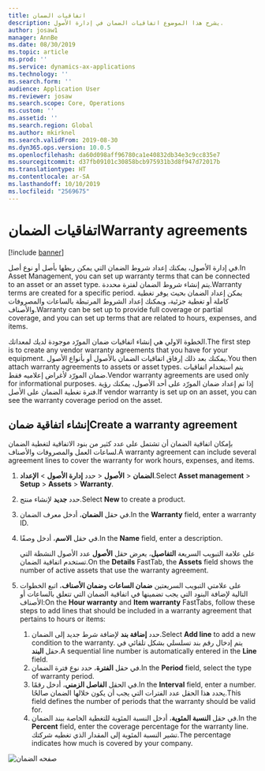 ```yaml
---
title: اتفاقيات الضمان
description: يشرح هذا الموضوع اتفاقيات الضمان في إدارة الأصول.
author: josaw1
manager: AnnBe
ms.date: 08/30/2019
ms.topic: article
ms.prod: ''
ms.service: dynamics-ax-applications
ms.technology: ''
ms.search.form: ''
audience: Application User
ms.reviewer: josaw
ms.search.scope: Core, Operations
ms.custom: ''
ms.assetid: ''
ms.search.region: Global
ms.author: mkirknel
ms.search.validFrom: 2019-08-30
ms.dyn365.ops.version: 10.0.5
ms.openlocfilehash: da60d098aff96780ca1e40832db34e3c9cc835e7
ms.sourcegitcommit: d37fb09101c30858bcb975931b3d8f947d72017b
ms.translationtype: HT
ms.contentlocale: ar-SA
ms.lasthandoff: 10/10/2019
ms.locfileid: "2569675"
---
```

# <a name="warranty-agreements"></a><span data-ttu-id="55b22-103">اتفاقيات الضمان</span><span class="sxs-lookup"><span data-stu-id="55b22-103">Warranty agreements</span></span>

[!include [banner](../../includes/banner.md)]

 


<span data-ttu-id="55b22-104">في إدارة الأصول، يمكنك إعداد شروط الضمان التي يمكن ربطها بأصل أو نوع أصل.</span><span class="sxs-lookup"><span data-stu-id="55b22-104">In Asset Management, you can set up warranty terms that can be connected to an asset or an asset type.</span></span> <span data-ttu-id="55b22-105">يتم إنشاء شروط الضمان لفترة محددة.</span><span class="sxs-lookup"><span data-stu-id="55b22-105">Warranty terms are created for a specific period.</span></span> <span data-ttu-id="55b22-106">يمكن إعداد الضمان بحيث يوفر تغطية كاملة أو تغطية جزئية، ويمكنك إعداد الشروط المرتبطة بالساعات والمصروفات والأصناف.</span><span class="sxs-lookup"><span data-stu-id="55b22-106">Warranty can be set up to provide full coverage or partial coverage, and you can set up terms that are related to hours, expenses, and items.</span></span>

<span data-ttu-id="55b22-107">الخطوة الاولي هي إنشاء اتفاقيات ضمان المورّد موجودة لديك لمعداتك.</span><span class="sxs-lookup"><span data-stu-id="55b22-107">The first step is to create any vendor warranty agreements that you have for your equipment.</span></span> <span data-ttu-id="55b22-108">يمكنك بعد ذلك إرفاق اتفاقيات الضمان بالأصول أو بأنواع الأصول.</span><span class="sxs-lookup"><span data-stu-id="55b22-108">You then attach warranty agreements to assets or asset types.</span></span> <span data-ttu-id="55b22-109">يتم استخدام اتفاقيات ضمان المورّد لأغراض إعلاميه فقط.</span><span class="sxs-lookup"><span data-stu-id="55b22-109">Vendor warranty agreements are used only for informational purposes.</span></span> <span data-ttu-id="55b22-110">إذا تم إعداد ضمان المورّد على أحد الأصول، يمكنك رؤية فترة تغطية الضمان على الأصل.</span><span class="sxs-lookup"><span data-stu-id="55b22-110">If vendor warranty is set up on an asset, you can see the warranty coverage period on the asset.</span></span>

## <a name="create-a-warranty-agreement"></a><span data-ttu-id="55b22-111">إنشاء اتفاقية ضمان</span><span class="sxs-lookup"><span data-stu-id="55b22-111">Create a warranty agreement</span></span>

<span data-ttu-id="55b22-112">بإمكان اتفاقية الضمان أن تشتمل على عدد كثير من بنود الاتفاقية لتغطية الضمان لساعات العمل والمصروفات والأصناف.</span><span class="sxs-lookup"><span data-stu-id="55b22-112">A warranty agreement can include several agreement lines to cover the warranty for work hours, expenses, and items.</span></span>

1. <span data-ttu-id="55b22-113">حدد **إدارة الأصول** \> **الإعداد‏‎** \> **الأصول‏‎** \> **الضمان**.</span><span class="sxs-lookup"><span data-stu-id="55b22-113">Select **Asset management** \> **Setup** \> **Assets** \> **Warranty**.</span></span>
2. <span data-ttu-id="55b22-114">حدد **جديد** لإنشاء منتج.</span><span class="sxs-lookup"><span data-stu-id="55b22-114">Select **New** to create a product.</span></span>
3. <span data-ttu-id="55b22-115">في حقل **الضمان**، أدخل معرف الضمان‏‎.</span><span class="sxs-lookup"><span data-stu-id="55b22-115">In the **Warranty** field, enter a warranty ID.</span></span>
4. <span data-ttu-id="55b22-116">في حقل **الاسم**، أدخل وصفًا.</span><span class="sxs-lookup"><span data-stu-id="55b22-116">In the **Name** field, enter a description.</span></span>

    <span data-ttu-id="55b22-117">على علامة التبويب السريعة **التفاصيل**، يعرض حقل **الأصول** عدد الأصول النشطة التي تستخدم اتفاقية الضمان.</span><span class="sxs-lookup"><span data-stu-id="55b22-117">On the **Details** FastTab, the **Assets** field shows the number of active assets that use the warranty agreement.</span></span>

5. <span data-ttu-id="55b22-118">على علامتي التبويب السريعتين **ضمان الساعات** و**ضمان الأصناف**، اتبع الخطوات التالية لإضافة البنود التي يجب تضمينها في اتفاقية الضمان التي تتعلق بالساعات أو الأصناف:</span><span class="sxs-lookup"><span data-stu-id="55b22-118">On the **Hour warranty** and **Item warranty** FastTabs, follow these steps to add lines that should be included in a warranty agreement that pertains to hours or items:</span></span>

    1. <span data-ttu-id="55b22-119">حدد **إضافة بند‬** لإضافة شرط جديد إلى الضمان.</span><span class="sxs-lookup"><span data-stu-id="55b22-119">Select **Add line** to add a new condition to the warranty.</span></span> <span data-ttu-id="55b22-120">يتم إدخال رقم بند تسلسلي بشكل تلقائي في حقل **البند**.</span><span class="sxs-lookup"><span data-stu-id="55b22-120">A sequential line number is automatically entered in the **Line** field.</span></span>
    2. <span data-ttu-id="55b22-121">في حقل **الفترة**، حدد نوع فترة الضمان.</span><span class="sxs-lookup"><span data-stu-id="55b22-121">In the **Period** field, select the type of warranty period.</span></span>
    3. <span data-ttu-id="55b22-122">في الحقل **الفاصل الزمني**، أدخل رقمًا.</span><span class="sxs-lookup"><span data-stu-id="55b22-122">In the **Interval** field, enter a number.</span></span> <span data-ttu-id="55b22-123">يحدد هذا الحقل عدد الفترات التي يجب أن يكون خلالها الضمان صالحًا.</span><span class="sxs-lookup"><span data-stu-id="55b22-123">This field defines the number of periods that the warranty should be valid for.</span></span>
    4. <span data-ttu-id="55b22-124">في حقل **النسبة المئوية**، أدخل النسبة المئوية للتغطية الخاصة ببند الضمان.</span><span class="sxs-lookup"><span data-stu-id="55b22-124">In the **Percent** field, enter the coverage percentage for the warranty line.</span></span> <span data-ttu-id="55b22-125">تشير النسبة المئوية إلى المقدار الذي تغطيه شركتك.</span><span class="sxs-lookup"><span data-stu-id="55b22-125">The percentage indicates how much is covered by your company.</span></span>

![صفحه الضمان](media/01-warranty.png)
